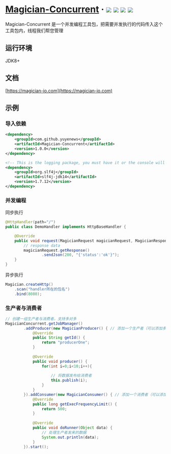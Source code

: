 <h1> 
    <a href="https://magician-io.com">Magician-Concurrent</a> ·
    <img src="https://img.shields.io/badge/licenes-MIT-brightgreen.svg"/>
    <img src="https://img.shields.io/badge/jdk-8+-brightgreen.svg"/>
    <img src="https://img.shields.io/badge/maven-3.5.4+-brightgreen.svg"/>
    <img src="https://img.shields.io/badge/release-master-brightgreen.svg"/>
</h1>

Magician-Concurrent 是一个并发编程工具包，把需要并发执行的代码传入这个工具包内，线程我们帮您管理

## 运行环境

JDK8+

## 文档

[https://magician-io.com](https://magician-io.com)

## 示例

### 导入依赖
```xml
<dependency>
    <groupId>com.github.yuyenews</groupId>
    <artifactId>Magician-Concurrent</artifactId>
    <version>1.0.0</version>
</dependency>

<!-- This is the logging package, you must have it or the console will not see anything, any logging package that can bridge with slf4j is supported -->
<dependency>
    <groupId>org.slf4j</groupId>
    <artifactId>slf4j-jdk14</artifactId>
    <version>1.7.12</version>
</dependency>
```

### 并发编程

同步执行

```java
@HttpHandler(path="/")
public class DemoHandler implements HttpBaseHandler {

    @Override
    public void request(MagicianRequest magicianRequest, MagicianResponse response) {
        // response data
        magicianRequest.getResponse()
                .sendJson(200, "{'status':'ok'}");
    }
}
```

异步执行

```java
Magician.createHttp()
    .scan("handler所在的包名")
    .bind(8080);
```

### 生产者与消费者

```java
// 创建一组生产者与消费者，支持多对多
MagicianConcurrent.getJobManager()
        .addProducer(new MagicianProducer() { // 添加一个生产者（可以添加多个）
            @Override
            public String getId() {
                return "producerOne";
            }
            
            @Override
            public void producer() {
                for(int i=0;i<10;i++){
                    
                    // 将数据发布给消费者
                    this.publish(i);
                }
            }
        }).addConsumer(new MagicianConsumer() { // 添加一个消费者（可以添加多个）
            @Override
            public long getExecFrequencyLimit() {
                return 500;
            }
            
            @Override
            public void doRunner(Object data) {
                // 处理生产者发来的数据
                System.out.println(data);
            }
        }).start();
```